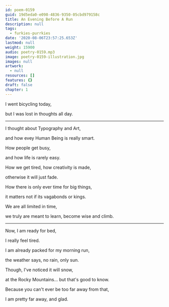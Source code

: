 ```yaml
---
id: poem-0159
guid: 19d5eda0-e098-4836-9350-05cbd979158c
title: An Evening Before A Run
description: null
tags:
  - furkies-purrkies
date: '2020-08-06T23:57:25.653Z'
lastmod: null
weight: 15900
audio: poetry-0159.mp3
image: poetry-0159-illustration.jpg
images: null
artwork:
  - null
resources: []
features: {}
draft: false
chapter: 1
---
```


I went bicycling today,

but I was lost in thoughts all day.

---

I thought about Typography and Art,

and how evey Human Being is really smart.

How people get busy,

and how life is rarely easy.

How we get tired, how creativity is made,

otherwise it will just fade.

How there is only ever time for big things,

it matters not if its vagabonds or kings.

We are all limited in time,

we truly are meant to learn, become wise and climb.

---

Now, I am ready for bed,

I really feel tired.

I am already packed for my morning run,

the weather says, no rain, only sun.

Though, I've noticed it will snow,

at the Rocky Mountains... but that's good to know.

Because you can't ever be too far away from that,

I am pretty far away, and glad.
